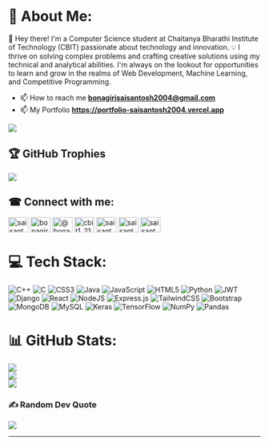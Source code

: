 # 💫 About Me:
👋 Hey there! I'm a Computer Science student at Chaitanya Bharathi Institute of Technology (CBIT) passionate about technology and innovation.
💡 I thrive on solving complex problems and crafting creative solutions using my technical and analytical abilities. I'm always on the lookout for opportunities to learn and grow in the realms of Web Development, Machine Learning, and Competitive Programming.
- 📫 How to reach me **bonagirisaisantosh2004@gmail.com**
- 📫 My Portfolio **https://portfolio-saisantosh2004.vercel.app**

[![](https://visitcount.itsvg.in/api?id=Saisantosh2004&icon=5&color=1)](https://visitcount.itsvg.in)

## 🏆 GitHub Trophies
![](https://github-profile-trophy.vercel.app/?username=Saisantosh2004&theme=radical&no-frame=false&no-bg=false&margin-w=4)

## ☎ Connect with me:
<p align="left">
<a href="https://linkedin.com/in/saisantoshb" target="blank"><img align="center" src="https://raw.githubusercontent.com/rahuldkjain/github-profile-readme-generator/master/src/images/icons/Social/linked-in-alt.svg" alt="saisantoshb" height="30" width="40" /></a>
<a href="https://instagram.com/bonagirisaisantosh" target="blank"><img align="center" src="https://raw.githubusercontent.com/rahuldkjain/github-profile-readme-generator/master/src/images/icons/Social/instagram.svg" alt="bonagirisaisantosh" height="30" width="40" /></a>
<a href="https://medium.com/@bonagirisaisantosh2004" target="blank"><img align="center" src="https://raw.githubusercontent.com/rahuldkjain/github-profile-readme-generator/master/src/images/icons/Social/medium.svg" alt="@bonagirisaisantosh2004" height="30" width="40" /></a>
<a href="https://www.codechef.com/users/cbit1_2105319" target="blank"><img align="center" src="https://cdn.jsdelivr.net/npm/simple-icons@3.1.0/icons/codechef.svg" alt="cbit1_2105319" height="30" width="40" /></a>
<a href="https://www.hackerrank.com/saisantosh2004" target="blank"><img align="center" src="https://raw.githubusercontent.com/rahuldkjain/github-profile-readme-generator/master/src/images/icons/Social/hackerrank.svg" alt="saisantosh2004" height="30" width="40" /></a>
<a href="https://www.leetcode.com/saisantosh3007" target="blank"><img align="center" src="https://raw.githubusercontent.com/rahuldkjain/github-profile-readme-generator/master/src/images/icons/Social/leet-code.svg" alt="saisantosh3007" height="30" width="40" /></a>
<a href="https://auth.geeksforgeeks.org/user/saisantoshb3007" target="blank"><img align="center" src="https://raw.githubusercontent.com/rahuldkjain/github-profile-readme-generator/master/src/images/icons/Social/geeks-for-geeks.svg" alt="saisantoshb3007" height="30" width="40" /></a>
</p>

# 💻 Tech Stack:
![C++](https://img.shields.io/badge/c++-%2300599C.svg?style=for-the-badge&logo=c%2B%2B&logoColor=white) ![C](https://img.shields.io/badge/c-%2300599C.svg?style=for-the-badge&logo=c&logoColor=white) ![CSS3](https://img.shields.io/badge/css3-%231572B6.svg?style=for-the-badge&logo=css3&logoColor=white) ![Java](https://img.shields.io/badge/java-%23ED8B00.svg?style=for-the-badge&logo=openjdk&logoColor=white) ![JavaScript](https://img.shields.io/badge/javascript-%23323330.svg?style=for-the-badge&logo=javascript&logoColor=%23F7DF1E) ![HTML5](https://img.shields.io/badge/html5-%23E34F26.svg?style=for-the-badge&logo=html5&logoColor=white) ![Python](https://img.shields.io/badge/python-3670A0?style=for-the-badge&logo=python&logoColor=ffdd54) ![JWT](https://img.shields.io/badge/JWT-black?style=for-the-badge&logo=JSON%20web%20tokens) ![Django](https://img.shields.io/badge/django-%23092E20.svg?style=for-the-badge&logo=django&logoColor=white) ![React](https://img.shields.io/badge/react-%2320232a.svg?style=for-the-badge&logo=react&logoColor=%2361DAFB) ![NodeJS](https://img.shields.io/badge/node.js-6DA55F?style=for-the-badge&logo=node.js&logoColor=white) ![Express.js](https://img.shields.io/badge/express.js-%23404d59.svg?style=for-the-badge&logo=express&logoColor=%2361DAFB) ![TailwindCSS](https://img.shields.io/badge/tailwindcss-%2338B2AC.svg?style=for-the-badge&logo=tailwind-css&logoColor=white) ![Bootstrap](https://img.shields.io/badge/bootstrap-%238511FA.svg?style=for-the-badge&logo=bootstrap&logoColor=white) ![MongoDB](https://img.shields.io/badge/MongoDB-%234ea94b.svg?style=for-the-badge&logo=mongodb&logoColor=white) ![MySQL](https://img.shields.io/badge/mysql-%2300000f.svg?style=for-the-badge&logo=mysql&logoColor=white) ![Keras](https://img.shields.io/badge/Keras-%23D00000.svg?style=for-the-badge&logo=Keras&logoColor=white) ![TensorFlow](https://img.shields.io/badge/TensorFlow-%23FF6F00.svg?style=for-the-badge&logo=TensorFlow&logoColor=white) ![NumPy](https://img.shields.io/badge/numpy-%23013243.svg?style=for-the-badge&logo=numpy&logoColor=white) ![Pandas](https://img.shields.io/badge/pandas-%23150458.svg?style=for-the-badge&logo=pandas&logoColor=white)

# 📊 GitHub Stats:
![](https://github-readme-stats.vercel.app/api?username=Saisantosh2004&theme=dark&hide_border=false&include_all_commits=false&count_private=false)<br/>
![](https://github-readme-streak-stats.herokuapp.com/?user=Saisantosh2004&theme=dark&hide_border=false)<br/>
![](https://github-readme-stats.vercel.app/api/top-langs/?username=Saisantosh2004&theme=dark&hide_border=false&include_all_commits=false&count_private=false&layout=compact)



### ✍️ Random Dev Quote
![](https://quotes-github-readme.vercel.app/api?type=horizontal&theme=radical)

---

<!-- Proudly created with GPRM ( https://gprm.itsvg.in ) -->
